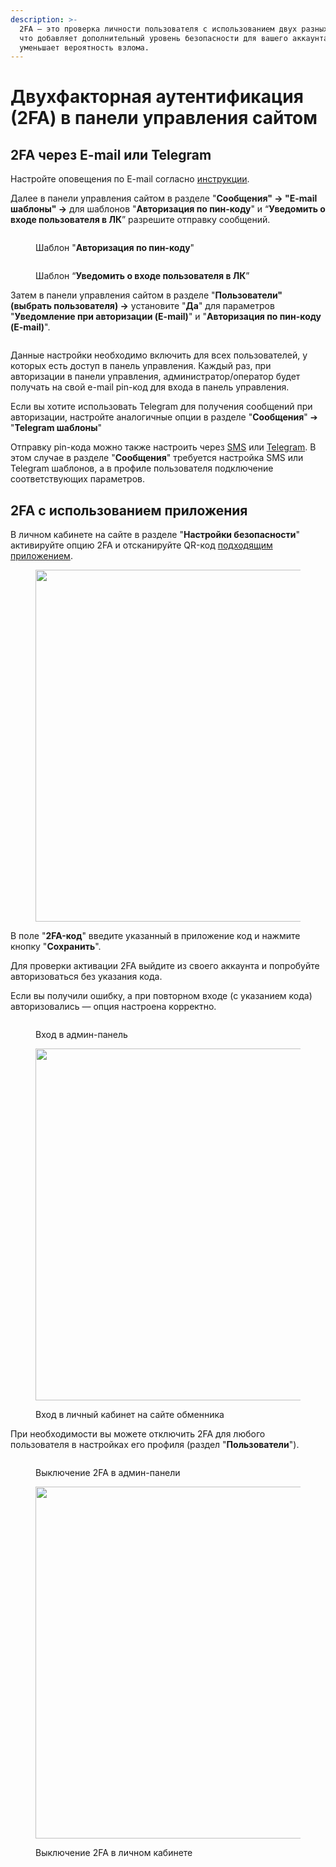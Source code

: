 ```yaml
---
description: >-
  2FA — это проверка личности пользователя с использованием двух разных методов,
  что добавляет дополнительный уровень безопасности для вашего аккаунта и
  уменьшает вероятность взлома.
---
```


# Двухфакторная аутентификация (2FA) в панели управления сайтом

## 2FA через E-mail или Telegram

Настройте оповещения по E-mail согласно [инструкции](https://premium.gitbook.io/rukovodstvo-polzovatelya/navigaciya/uvedomleniya/opovesheniya-po-e-mail).

Далее в панели управления сайтом в разделе "**Сообщения" → "E-mail шаблоны" →** для шаблонов "**Авторизация по пин-коду**" и “**Уведомить о входе пользователя в ЛК**” разрешите отправку сообщений.

<figure><img src="../../.gitbook/assets/image (1063).png" alt=""><figcaption><p>Шаблон "<strong>Авторизация по пин-коду</strong>" </p></figcaption></figure>

<figure><img src="../../.gitbook/assets/image (1163).png" alt=""><figcaption><p>Шаблон “<strong>Уведомить о входе пользователя в ЛК</strong>”</p></figcaption></figure>

Затем в панели управления сайтом в разделе "**Пользователи" (выбрать пользователя) →** установите "**Да**" для параметров "**Уведомление при авторизации (E-mail)**" и "**Авторизация по пин-коду (E-mail)**".&#x20;

<figure><img src="../../.gitbook/assets/изображение (57).png" alt=""><figcaption></figcaption></figure>

Данные настройки необходимо включить для всех пользователей, у которых есть доступ в панель управления. Каждый раз, при авторизации в панели управления, администратор/оператор будет получать на свой e-mail pin-код для входа в панель управления.

Если вы хотите использовать Telegram для получения сообщений при авторизации, настройте аналогичные опции в разделе "**Сообщения**" ➔ "**Telegram шаблоны**"

Отправку pin-кода можно также настроить через [SMS](https://premium.gitbook.io/rukovodstvo-polzovatelya/navigaciya/uvedomleniya/opovesheniya-po-sms) или [Telegram](https://premium.gitbook.io/main/osnovnye-nastroiki/uvedomleniya-administratoram-i-klientam/uvedomleniya-v-telegram). В этом случае в разделе "**Сообщения**" требуется настройка SMS или Telegram шаблонов, а в профиле пользователя подключение соответствующих параметров.

## 2FA с использованием приложения

В личном кабинете на сайте в разделе "**Настройки безопасности**" активируйте опцию 2FA и отсканируйте QR-код [подходящим приложением](https://trashexpert.ru/mobile/apps/best-two-factor-authentication-apps).&#x20;

<figure><img src="../../.gitbook/assets/image (6).png" alt="" width="563"><figcaption></figcaption></figure>

В поле "**2FA-код**" введите указанный в приложение код и нажмите кнопку "**Сохранить**".

Для проверки активации 2FA выйдите из своего аккаунта и попробуйте авторизоваться без указания кода.

Если вы получили ошибку, а при повторном входе (с указанием кода) авторизовались — опция настроена корректно.

<div><figure><img src="../../.gitbook/assets/image (1) (1) (1) (1) (1) (1) (1) (1).png" alt=""><figcaption><p>Вход в админ-панель</p></figcaption></figure> <figure><img src="../../.gitbook/assets/image (4) (1) (1).png" alt="" width="563"><figcaption><p>Вход в личный кабинет на сайте обменника</p></figcaption></figure></div>

При необходимости вы можете отключить 2FA для любого пользователя в настройках его профиля (раздел "**Пользователи**").

<div><figure><img src="../../.gitbook/assets/image (2) (1) (1) (1) (1) (1).png" alt=""><figcaption><p>Выключение 2FA в админ-панели</p></figcaption></figure> <figure><img src="../../.gitbook/assets/image (3) (1) (1) (1).png" alt="" width="563"><figcaption><p>Выключение 2FA в личном кабинете</p></figcaption></figure></div>
